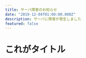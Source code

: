 ```yaml
---
title: サーバ障害のお知らせ
date: "2019-12-04T01:00:00.000Z"
description: サーバに障害が発生しました
featured: false
---
```


# これがタイトル